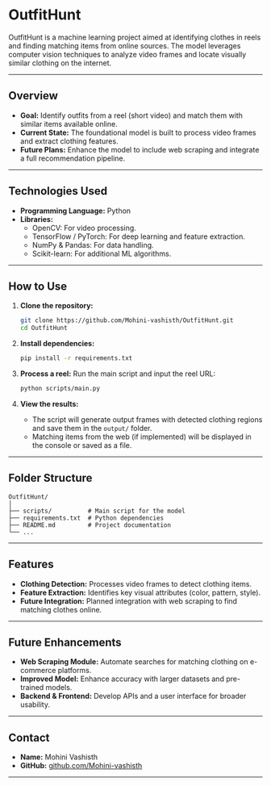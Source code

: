 
# **OutfitHunt**

OutfitHunt is a machine learning project aimed at identifying clothes in reels and finding matching items from online sources. The model leverages computer vision techniques to analyze video frames and locate visually similar clothing on the internet.

---

## **Overview**

- **Goal:** Identify outfits from a reel (short video) and match them with similar items available online.  
- **Current State:** The foundational model is built to process video frames and extract clothing features.  
- **Future Plans:** Enhance the model to include web scraping and integrate a full recommendation pipeline.  

---

## **Technologies Used**

- **Programming Language:** Python  
- **Libraries:**  
  - OpenCV: For video processing.  
  - TensorFlow / PyTorch: For deep learning and feature extraction.  
  - NumPy & Pandas: For data handling.  
  - Scikit-learn: For additional ML algorithms.  

---

## **How to Use**

1. **Clone the repository:**
   ```bash
   git clone https://github.com/Mohini-vashisth/OutfitHunt.git
   cd OutfitHunt
   ```

2. **Install dependencies:**
   ```bash
   pip install -r requirements.txt
   ```

3. **Process a reel:**
   Run the main script and input the reel URL:
   ```bash
   python scripts/main.py
   ```

4. **View the results:**
   - The script will generate output frames with detected clothing regions and save them in the `output/` folder.  
   - Matching items from the web (if implemented) will be displayed in the console or saved as a file.

---

## **Folder Structure**

```plaintext
OutfitHunt/
│
├── scripts/          # Main script for the model
├── requirements.txt  # Python dependencies
├── README.md         # Project documentation
└── ...
```

---

## **Features**

- **Clothing Detection:** Processes video frames to detect clothing items.  
- **Feature Extraction:** Identifies key visual attributes (color, pattern, style).  
- **Future Integration:** Planned integration with web scraping to find matching clothes online.  

---

## **Future Enhancements**

- **Web Scraping Module:** Automate searches for matching clothing on e-commerce platforms.  
- **Improved Model:** Enhance accuracy with larger datasets and pre-trained models.  
- **Backend & Frontend:** Develop APIs and a user interface for broader usability.  

---

## **Contact**

- **Name:** Mohini Vashisth  
- **GitHub:** [github.com/Mohini-vashisth](https://github.com/Mohini-vashisth)

---
